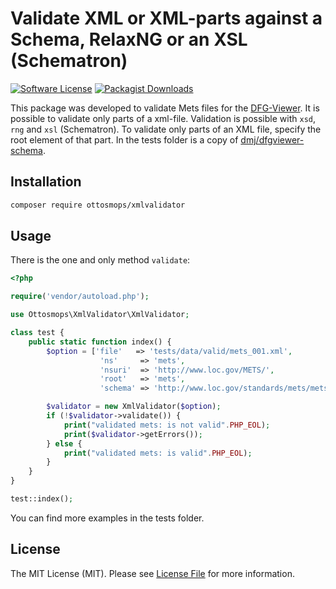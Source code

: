 # Validate XML or XML-parts against a Schema, RelaxNG or an XSL (Schematron)

[![Software License](https://img.shields.io/badge/license-MIT-blue.svg?style=flat-square)](LICENSE.md)
[![Packagist Downloads](https://img.shields.io/packagist/dt/ottosmops/XmlValidator.svg?style=flat-square)](https://packagist.org/packages/ottosmops/xmlvalidator)

This package was developed to validate Mets files for the [DFG-Viewer](http://www.dfg-viewer.de). It is possible to validate only parts of a xml-file. Validation is possible with ```xsd```, ```rng``` and ```xsl``` (Schematron). To validate only parts of an XML file, specify the root element of that part. In the tests folder is a copy of  [dmj/dfgviewer-schema](https://github.com/dmj/dfgviewer-schema).

## Installation

```bash
composer require ottosmops/xmlvalidator
```

## Usage

There is the one and only method ```validate```:
```php
<?php

require('vendor/autoload.php');

use Ottosmops\XmlValidator\XmlValidator;

class test {
    public static function index() {
        $option = ['file'   => 'tests/data/valid/mets_001.xml',
                    'ns'     => 'mets',
                    'nsuri'  => 'http://www.loc.gov/METS/',
                    'root'   => 'mets',
                    'schema' => 'http://www.loc.gov/standards/mets/mets.xsd'];

        $validator = new XmlValidator($option);
        if (!$validator->validate()) {
            print("validated mets: is not valid".PHP_EOL);
            print($validator->getErrors());
        } else {
            print("validated mets: is valid".PHP_EOL);
        }
    }
}

test::index();
```

You can find more examples in the tests folder.

## License

The MIT License (MIT). Please see [License File](LICENSE.md) for more information.
